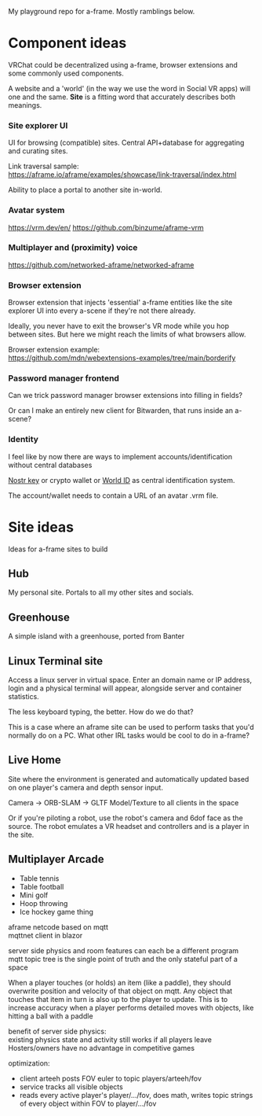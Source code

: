 My playground repo for a-frame. Mostly ramblings below.

# Component ideas

VRChat could be decentralized using a-frame, browser extensions and some commonly used components.

A website and a 'world' (in the way we use the word in Social VR apps) will one and the same. **Site** is a fitting word that accurately describes both meanings.

### Site explorer UI
UI for browsing (compatible) sites. Central API+database for aggregating and curating sites.

Link traversal sample:\
https://aframe.io/aframe/examples/showcase/link-traversal/index.html

Ability to place a portal to another site in-world.

### Avatar system
https://vrm.dev/en/
https://github.com/binzume/aframe-vrm

### Multiplayer and (proximity) voice
https://github.com/networked-aframe/networked-aframe

### Browser extension
Browser extension that injects 'essential' a-frame entities like the site explorer UI into every a-scene if they're not there already.

Ideally, you never have to exit the browser's VR mode while you hop between sites. But here we might reach the limits of what browsers allow.

Browser extension example:\
https://github.com/mdn/webextensions-examples/tree/main/borderify

### Password manager frontend
Can we trick password manager browser extensions into filling in fields?

Or can I make an entirely new client for Bitwarden, that runs inside an a-scene?

### Identity
I feel like by now there are ways to implement accounts/identification without central databases

[Nostr key](https://en.wikipedia.org/wiki/Nostr) or crypto wallet or [World ID](https://world.org/world-id) as central identification system.

The account/wallet needs to contain a URL of an avatar .vrm file.

# Site ideas

Ideas for a-frame sites to build

## Hub

My personal site. Portals to all my other sites and socials.

## Greenhouse

A simple island with a greenhouse, ported from Banter

## Linux Terminal site

Access a linux server in virtual space. Enter an domain name or IP address, login and a physical terminal will appear, alongside server and container statistics.

The less keyboard typing, the better. How do we do that?

This is a case where an aframe site can be used to perform tasks that you'd normally do on a PC. What other IRL tasks would be cool to do in a-frame?

## Live Home

Site where the environment is generated and automatically updated based on one player's camera and depth sensor input.

Camera -> ORB-SLAM -> GLTF Model/Texture to all clients in the space

Or if you're piloting a robot, use the robot's camera and 6dof face as the source. The robot emulates a VR headset and controllers and is a player in the site.

## Multiplayer Arcade

- Table tennis
- Table football
- Mini golf
- Hoop throwing
- Ice hockey game thing

aframe netcode based on mqtt\
mqttnet client in blazor

server side physics and room features can each be a different program\
mqtt topic tree is the single point of truth and the only stateful part of a space

When a player touches (or holds) an item (like a paddle), they should overwrite position and velocity of that object on mqtt. Any object that touches that item in turn is also up to the player to update. This is to increase accuracy when a player performs detailed moves with objects, like hitting a ball with a paddle 

benefit of server side physics:\
existing physics state and activity still works if all players leave\
Hosters/owners have no advantage in competitive games

optimization:
- client arteeh posts FOV euler to topic players/arteeh/fov
- service tracks all visible objects
- reads every active player's player/.../fov, does math, writes topic strings of every object within FOV to player/.../fov
